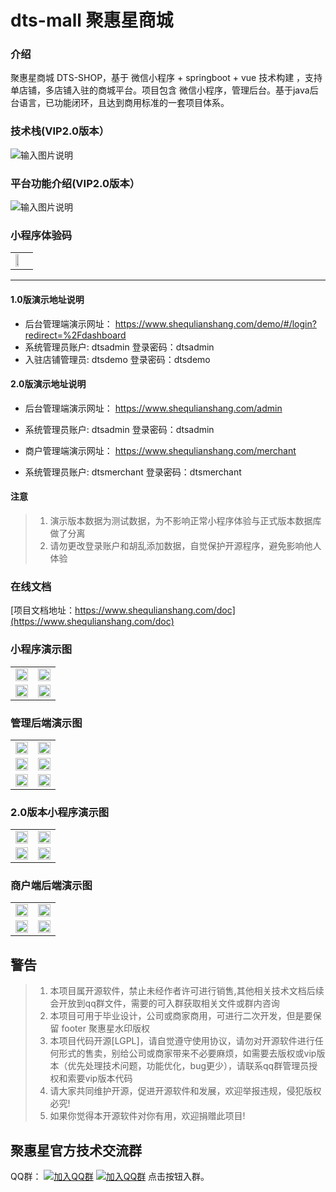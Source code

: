 # dts-mall 聚惠星商城

### 介绍
聚惠星商城 DTS-SHOP，基于 微信小程序 + springboot + vue 技术构建 ，支持单店铺，多店铺入驻的商城平台。项目包含 微信小程序，管理后台。基于java后台语言，已功能闭环，且达到商用标准的一套项目体系。


### 技术栈(VIP2.0版本）
![输入图片说明](https://images.gitee.com/uploads/images/2021/0409/203303_06334c9d_365545.jpeg "技术栈.png")


### 平台功能介绍(VIP2.0版本）
![输入图片说明](https://images.gitee.com/uploads/images/2021/0409/203331_82f5bad0_365545.jpeg "聚惠星商城.jpg")

### 小程序体验码
<table border="0">
<tbody>
   <tr>
     <td valign="middle">
        <img width="50%" src="https://images.gitee.com/uploads/images/2019/1130/231510_d7ac1c17_365545.jpeg">
     </td>
    </tr>
</tbody>
</table>

--------------------------------
#### 1.0版演示地址说明
 * 后台管理端演示网址：  https://www.shequlianshang.com/demo/#/login?redirect=%2Fdashboard
 * 系统管理员账户: dtsadmin  登录密码：dtsadmin
 * 入驻店铺管理员: dtsdemo   登录密码：dtsdemo

#### 2.0版演示地址说明
 * 后台管理端演示网址：  https://www.shequlianshang.com/admin
 * 系统管理员账户: dtsadmin  登录密码：dtsadmin

 * 商户管理端演示网址：  https://www.shequlianshang.com/merchant
 * 系统管理员账户: dtsmerchant  登录密码：dtsmerchant

#### 注意

> 1. 演示版本数据为测试数据，为不影响正常小程序体验与正式版本数据库做了分离
> 2. 请勿更改登录账户和胡乱添加数据，自觉保护开源程序，避免影响他人体验

### 在线文档

[项目文档地址：https://www.shequlianshang.com/doc](https://www.shequlianshang.com/doc)

### 小程序演示图
<table border="0">
<tbody>
   <tr>
     <td valign="middle">
        <img width="100%"  src="https://images.gitee.com/uploads/images/2019/1208/152014_7cff56d2_365545.jpeg">
     </td>
     <td valign="middle">
        <img width="100%"  src="https://images.gitee.com/uploads/images/2019/1208/152027_bdf52faa_365545.jpeg">
     </td>
    </tr>
    <tr>
     <td valign="middle">
        <img width="100%"  src="https://images.gitee.com/uploads/images/2019/1208/152039_c8f7a7be_365545.jpeg">
     </td>
     <td valign="middle">
        <img width="100%"  src="https://images.gitee.com/uploads/images/2019/1208/152053_89dd5153_365545.jpeg">
     </td>
    </tr>
</tbody>
</table>


### 管理后端演示图
<table border="0">
<tbody>
   <tr>
     <td valign="middle">
        <img width="100%" src="https://images.gitee.com/uploads/images/2019/1208/145307_557afa8a_365545.png">
     </td>
     <td valign="middle">
        <img width="100%" src="https://images.gitee.com/uploads/images/2019/1208/145320_a5a47a3e_365545.png">
     </td>
    </tr>
    <tr>
     <td valign="middle">
        <img width="100%" src="https://images.gitee.com/uploads/images/2019/1208/145334_b391b90b_365545.png">
     </td>
     <td valign="middle">
        <img width="100%" src="https://images.gitee.com/uploads/images/2019/1208/145347_d0b90b1a_365545.png">
     </td>
    </tr>
   <tr>
     <td valign="middle">
        <img width="100%" src="https://images.gitee.com/uploads/images/2019/1208/145400_7162464d_365545.png">
     </td>
     <td valign="middle">
        <img width="100%" src="https://images.gitee.com/uploads/images/2019/1208/145413_c10771ac_365545.png">
     </td>
    </tr>
</tbody>
</table>


### 2.0版本小程序演示图
<table border="0">
<tbody>
   <tr>
     <td valign="middle">
        <img width="100%"  src="https://images.gitee.com/uploads/images/2021/0409/203022_56eed1fb_365545.jpeg">
     </td>
     <td valign="middle">
        <img width="100%"  src="https://images.gitee.com/uploads/images/2021/0410/230314_73dabf76_365545.jpeg">
     </td>
    </tr>
    <tr>
     <td valign="middle">
        <img width="100%"  src="https://images.gitee.com/uploads/images/2021/0409/203648_a46fdf21_365545.jpeg">
     </td>
     <td valign="middle">
        <img width="100%"  src="https://images.gitee.com/uploads/images/2021/0410/230501_9fb81de9_365545.jpeg">
     </td>
    </tr>
</tbody>
</table>


### 商户端后端演示图
<table border="0">
<tbody>
   <tr>
     <td valign="middle">
        <img width="100%" src="https://images.gitee.com/uploads/images/2021/0410/230704_8c21e8d3_365545.png">
     </td>
     <td valign="middle">
        <img width="100%" src="https://images.gitee.com/uploads/images/2021/0410/230725_57a21be9_365545.png">
     </td>
    </tr>
    <tr>
     <td valign="middle">
        <img width="100%" src="https://images.gitee.com/uploads/images/2021/0410/230813_ff861d6e_365545.png">
     </td>
     <td valign="middle">
        <img width="100%" src="https://images.gitee.com/uploads/images/2021/0410/230836_8cd40e8c_365545.png">
     </td>
    </tr>
</tbody>
</table>

## 警告

> 1. 本项目属开源软件，禁止未经作者许可进行销售,其他相关技术文档后续会开放到qq群文件，需要的可入群获取相关文件或群内咨询
> 2. 本项目可用于毕业设计，公司或商家商用，可进行二次开发，但是要保留 footer 聚惠星水印版权
> 3. 本项目代码开源[LGPL]，请自觉遵守使用协议，请勿对开源软件进行任何形式的售卖，别给公司或商家带来不必要麻烦，如需要去版权或vip版本（优先处理技术问题，功能优化，bug更少），请联系qq群管理员授权和索要vip版本代码
> 4. 请大家共同维护开源，促进开源软件和发展，欢迎举报违规，侵犯版权必究!
> 5. 如果你觉得本开源软件对你有用，欢迎捐赠此项目!

## 聚惠星官方技术交流群

QQ群： [![加入QQ群](https://img.shields.io/badge/已满-686432822-red.svg)](https://jq.qq.com/?_wv=1027&k=5yH6R5E) [![加入QQ群](https://img.shields.io/badge/点击加入-692542312-green.svg)](https://qm.qq.com/cgi-bin/qm/qr?k=K32CmJS5Pehi4E3QGYYwgkxAbdePXi1y&jump_from=webapi)  点击按钮入群。
